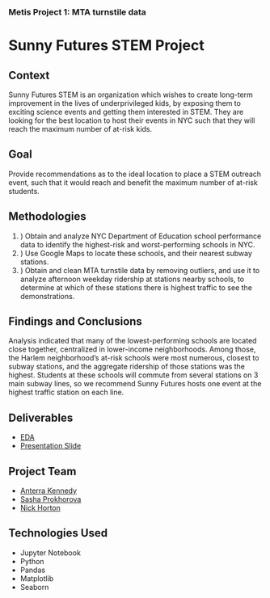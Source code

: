 ### Metis Project 1: MTA turnstile data 

# Sunny Futures STEM Project

## Context
Sunny Futures STEM is an organization which wishes to create long-term improvement in the lives of underprivileged kids, by exposing them to exciting science events and getting them interested in STEM. They are looking for the best location to host their events in NYC such that they will reach the maximum number of at-risk kids. 

## Goal
Provide recommendations as to the ideal location to place a STEM outreach event, such that it would reach and benefit the maximum number of at-risk students. 

## Methodologies
1. ) Obtain and analyze NYC Department of Education school performance data to identify the highest-risk and worst-performing schools in NYC. 
2. ) Use Google Maps to locate these schools, and their nearest subway stations. 
3. ) Obtain and clean MTA turnstile data by removing outliers, and use it to analyze afternoon weekday ridership at stations nearby schools, to determine at which of these stations there is highest traffic to see the demonstrations. 

## Findings and Conclusions
Analysis indicated that many of the lowest-performing schools are located close together, centralized in lower-income neighborhoods. Among those, the Harlem neighborhood’s at-risk schools were most numerous, closest to subway stations, and the aggregate ridership of those  stations was the highest. Students at these schools will commute from several stations on 3 main subway lines, so we recommend Sunny Futures hosts one event at the highest traffic station on each line. 

## Deliverables
* [EDA](https://github.com/anterra/mta-data/blob/master/FINAL%20PROJECT.ipynb)
* [Presentation Slide](https://github.com/anterra/mta-data/blob/master/Sunny%20Futures%20STEM%20Project.pdf)

## Project Team
* [Anterra Kennedy](github.com/anterra)
* [Sasha Prokhorova](github.com/sasha-talks-tech)
* [Nick Horton](github.com/nhorton04)

## Technologies Used
* Jupyter Notebook
* Python
* Pandas
* Matplotlib
* Seaborn
